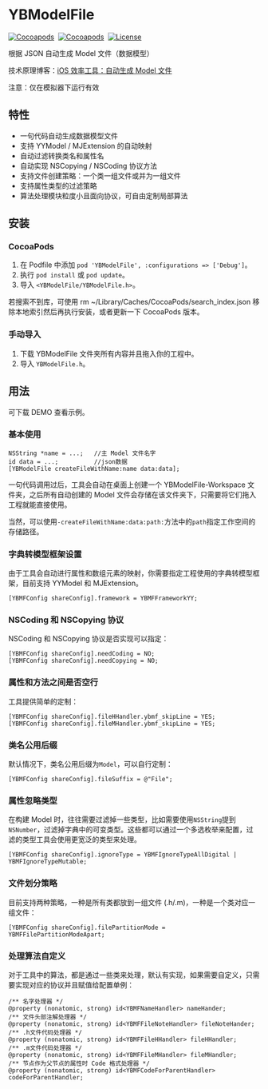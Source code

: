 # YBModelFile 

[![Cocoapods](https://img.shields.io/cocoapods/v/YBModelFile.svg)](https://cocoapods.org/pods/YBModelFile)&nbsp;
[![Cocoapods](https://img.shields.io/cocoapods/p/YBModelFile.svg)](https://github.com/indulgeIn/YBModelFile)&nbsp;
[![License](https://img.shields.io/github/license/indulgeIn/YBModelFile.svg)](https://github.com/indulgeIn/YBModelFile)&nbsp;


根据 JSON 自动生成 Model 文件（数据模型）

技术原理博客：[iOS 效率工具：自动生成 Model 文件](https://www.jianshu.com/p/f30cf05054c6)

注意：仅在模拟器下运行有效

## 特性

- 一句代码自动生成数据模型文件
- 支持 YYModel / MJExtension 的自动映射
- 自动过滤转换类名和属性名
- 自动实现 NSCopying / NSCoding 协议方法
- 支持文件创建策略：一个类一组文件或并为一组文件
- 支持属性类型的过滤策略
- 算法处理模块粒度小且面向协议，可自由定制局部算法



## 安装

### CocoaPods

1. 在 Podfile 中添加 `pod 'YBModelFile', :configurations => ['Debug']`。
2. 执行 `pod install` 或 `pod update`。
3. 导入 `<YBModelFile/YBModelFile.h>`。

若搜索不到库，可使用 rm ~/Library/Caches/CocoaPods/search_index.json 移除本地索引然后再执行安装，或者更新一下 CocoaPods 版本。

### 手动导入

1. 下载 YBModelFile 文件夹所有内容并且拖入你的工程中。
2. 导入 `YBModelFile.h`。


## 用法

可下载 DEMO 查看示例。

### 基本使用

```objc
NSString *name = ...;   //主 Model 文件名字
id data = ...;          //json数据
[YBModelFile createFileWithName:name data:data];
```
一句代码调用过后，工具会自动在桌面上创建一个 YBModelFile-Workspace 文件夹，之后所有自动创建的 Model 文件会存储在该文件夹下，只需要将它们拖入工程就能直接使用。

当然，可以使用`-createFileWithName:data:path:`方法中的`path`指定工作空间的存储路径。

### 字典转模型框架设置

由于工具会自动进行属性和数组元素的映射，你需要指定工程使用的字典转模型框架，目前支持 YYModel 和 MJExtension。
```objc
[YBMFConfig shareConfig].framework = YBMFFrameworkYY;
```

### NSCoding 和 NSCopying 协议

NSCoding 和 NSCopying 协议是否实现可以指定：
```objc
[YBMFConfig shareConfig].needCoding = NO;
[YBMFConfig shareConfig].needCopying = NO;
```

### 属性和方法之间是否空行

工具提供简单的定制：
```objc
[YBMFConfig shareConfig].fileHHandler.ybmf_skipLine = YES;
[YBMFConfig shareConfig].fileMHandler.ybmf_skipLine = YES;
```

### 类名公用后缀

默认情况下，类名公用后缀为`Model`，可以自行定制：
```objc
[YBMFConfig shareConfig].fileSuffix = @"File";
```

### 属性忽略类型

在构建 Model 时，往往需要过滤掉一些类型，比如需要使用`NSString`提到`NSNumber`，过滤掉字典中的可变类型。这些都可以通过一个多选枚举来配置，过滤的类型工具会使用更宽泛的类型来处理。
```objc
[YBMFConfig shareConfig].ignoreType = YBMFIgnoreTypeAllDigital | YBMFIgnoreTypeMutable;
```

### 文件划分策略

目前支持两种策略，一种是所有类都放到一组文件 (.h/.m)，一种是一个类对应一组文件：
```objc
[YBMFConfig shareConfig].filePartitionMode = YBMFFilePartitionModeApart;
```

### 处理算法自定义

对于工具中的算法，都是通过一些类来处理，默认有实现，如果需要自定义，只需要实现对应的协议并且赋值给配置单例：
```objc
/** 名字处理器 */
@property (nonatomic, strong) id<YBMFNameHandler> nameHander;
/** 文件头部注解处理器 */
@property (nonatomic, strong) id<YBMFFileNoteHandler> fileNoteHander;
/** .h文件代码处理器 */
@property (nonatomic, strong) id<YBMFFileHHandler> fileHHandler;
/** .m文件代码处理器 */
@property (nonatomic, strong) id<YBMFFileMHandler> fileMHandler;
/** 节点作为父节点的属性时 Code 格式处理器 */
@property (nonatomic, strong) id<YBMFCodeForParentHandler> codeForParentHandler;
```


